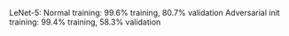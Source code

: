 LeNet-5:
Normal training: 99.6% training, 80.7% validation
Adversarial init training: 99.4% training, 58.3% validation
